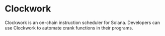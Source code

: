 # Clockwork

Clockwork is an on-chain instruction scheduler for Solana. Developers can use Clockwork to automate crank functions in their programs.
